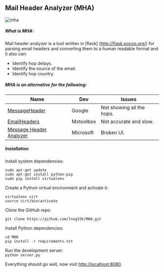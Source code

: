 ## Mail Header Analyzer (MHA)
![mha](https://cloud.githubusercontent.com/assets/1170490/18221866/b7b362d6-718e-11e6-9fa0-2e7f8bc2b9d7.png)
##### What is MHA:
Mail header analyzer is a tool written in [flask] (http://flask.pocoo.org/) for parsing email headers and converting them to a human readable format and it also can:    
* Identify hop delays.
* Identify the source of the email.
* Identify hop country.

##### MHA is an alternative for the following:
| Name | Dev | Issues |
| ---- | --- | ----- |
| [MessageHeader](https://toolbox.googleapps.com/apps/messageheader/) | Google | Not showing all the hops. |
| [EmailHeaders](https://mxtoolbox.com/Public/Tools/EmailHeaders.aspx) | Mxtoolbox | Not accurate and slow. |
| [Message Header Analyzer](https://testconnectivity.microsoft.com/MHA/Pages/mha.aspx) | Microsoft | Broken UI. |

##### Installation
Install system dependencies:  
```
sudo apt-get update
sudo apt-get install python-pip
sudo pip install virtualenv
```
Create a Python virtual environment and activate it:  
```
virtualenv virt
source virt/bin/activate
```
Clone the GitHub repo:  
```
git clone https://github.com/lnxg33k/MHA.git
```
Install Python dependencies:
```
cd MHA
pip install -r requirements.txt
```
Run the development server:  
`python server.py`

Everything should go well, now visit [http://localhost:8080](http://localhost:8080).
